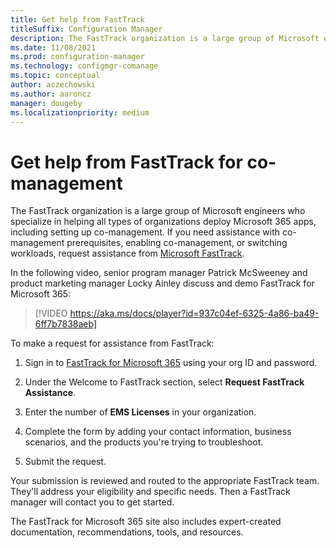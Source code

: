 ```yaml
---
title: Get help from FastTrack
titleSuffix: Configuration Manager
description: The FastTrack organization is a large group of Microsoft engineers who specialize in helping all types of organizations deploy Microsoft 365
ms.date: 11/08/2021
ms.prod: configuration-manager
ms.technology: configmgr-comanage
ms.topic: conceptual
author: aczechowski
ms.author: aaroncz
manager: dougeby
ms.localizationpriority: medium
---
```


# Get help from FastTrack for co-management

The FastTrack organization is a large group of Microsoft engineers who specialize in helping all types of organizations deploy Microsoft 365 apps, including setting up co-management. If you need assistance with co-management prerequisites, enabling co-management, or switching workloads, request assistance from [Microsoft FastTrack](https://microsoft.com/fasttrack/).

In the following video, senior program manager Patrick McSweeney and product marketing manager Locky Ainley discuss and demo FastTrack for Microsoft 365:

> [!VIDEO https://aka.ms/docs/player?id=937c04ef-6325-4a86-ba49-6ff7b7838aeb]

To make a request for assistance from FastTrack:

1. Sign in to [FastTrack for Microsoft 365](https://www.microsoft.com/fasttrack/microsoft-365/security) using your org ID and password.

2. Under the Welcome to FastTrack section, select **Request FastTrack Assistance**.

3. Enter the number of **EMS Licenses** in your organization.

4. Complete the form by adding your contact information, business scenarios, and the products you're trying to troubleshoot.

5. Submit the request.

Your submission is reviewed and routed to the appropriate FastTrack team. They'll address your eligibility and specific needs. Then a FastTrack manager will contact you to get started.

The FastTrack for Microsoft 365 site also includes expert-created documentation, recommendations, tools, and resources.
